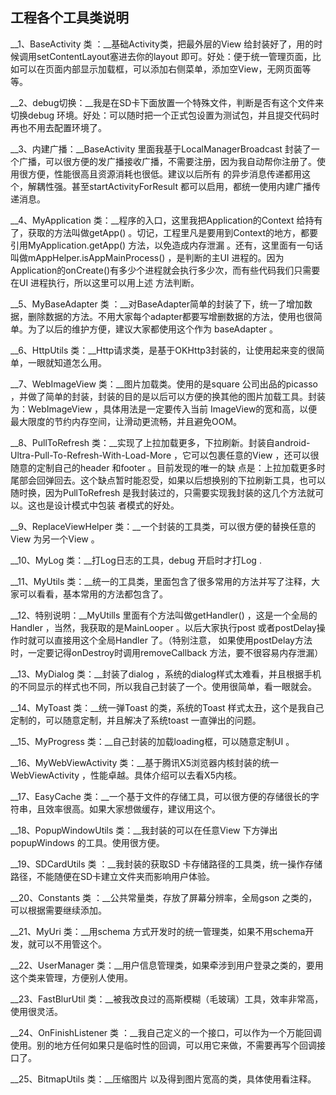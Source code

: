 ## 工程各个工具类说明

__1、BaseActivity 类 ：__基础Activity类，把最外层的View 给封装好了，用的时候调用setContentLayout塞进去你的layout 即可。好处：便于统一管理页面，比如可以在页面内部显示加载框，可以添加右侧菜单，添加空View，无网页面等等。

__2、debug切换：__我是在SD卡下面放置一个特殊文件，判断是否有这个文件来切换debug 环境。好处：可以随时把一个正式包设置为测试包，并且提交代码时再也不用去配置环境了。

__3、内建广播：__BaseActivity 里面我基于LocalManagerBroadcast 封装了一个广播，可以很方便的发广播接收广播，不需要注册，因为我自动帮你注册了。使用很方便，性能很高且资源消耗也很低。建议以后所有
的异步消息传递都用这个，解耦性强。甚至startActivityForResult 都可以启用，都统一使用内建广播传递消息。

__4、MyApplication 类：__程序的入口，这里我把Application的Context 给持有了，获取的方法叫做getApp() 。切记，工程里凡是要用到Context的地方，都要引用MyApplication.getApp() 方法，以免造成内存泄漏
。还有，这里面有一句话叫做mAppHelper.isAppMainProcess() ，是判断的主UI 进程的。因为Application的onCreate()有多少个进程就会执行多少次，而有些代码我们只需要在UI 进程执行，所以这里可以用上述
方法判断。

__5、MyBaseAdapter 类 ：__对BaseAdapter简单的封装了下，统一了增加数据，删除数据的方法。不用大家每个adapter都要写增删数据的方法，使用也很简单。为了以后的维护方便，建议大家都使用这个作为
baseAdapter 。

__6、HttpUtils 类：__Http请求类，是基于OKHttp3封装的，让使用起来变的很简单，一眼就知道怎么用。

__7、WebImageView 类：__图片加载类。使用的是square 公司出品的picasso ，并做了简单的封装，封装的目的是以后可以方便的换其他的图片加载工具。封装为：WebImageView ，具体用法是一定要传入当前
ImageView的宽和高，以便最大限度的节约内存空间，让滑动更流畅，并且避免OOM。

__8、PullToRefresh 类：__实现了上拉加载更多，下拉刷新。封装自android-Ultra-Pull-To-Refresh-With-Load-More ，它可以包裹任意的View ，还可以很随意的定制自己的header 和footer 。目前发现的唯一的缺
点是：上拉加载更多时尾部会回弹回去。这个缺点暂时能忍受，如果以后想换别的下拉刷新工具，也可以随时换，因为PullToRefresh 是我封装过的，只需要实现我封装的这几个方法就可以。这也是设计模式中包装
者模式的好处。

__9、ReplaceViewHelper 类：__一个封装的工具类，可以很方便的替换任意的View 为另一个View 。

__10、MyLog 类：__打Log日志的工具，debug 开启时才打Log .

__11、MyUtils 类：__统一的工具类，里面包含了很多常用的方法并写了注释，大家可以看看，基本常用的方法都包含了。

__12、特别说明：__MyUtills 里面有个方法叫做getHandler() ，这是一个全局的Handler ，当然，我获取的是MainLooper 。以后大家执行post 或者postDelay操作时就可以直接用这个全局Handler 了。（特别注意，
如果使用postDelay方法时，一定要记得onDestroy时调用removeCallback 方法，要不很容易内存泄漏）

__13、MyDialog 类：__封装了dialog ，系统的dialog样式太难看，并且根据手机的不同显示的样式也不同，所以我自己封装了一个。使用很简单，看一眼就会。

__14、MyToast 类：__统一弹Toast 的类，系统的Toast 样式太丑，这个是我自己定制的，可以随意定制，并且解决了系统toast 一直弹出的问题。

__15、MyProgress 类：__自己封装的加载loading框，可以随意定制UI 。

__16、MyWebViewActivity 类：__基于腾讯X5浏览器内核封装的统一WebViewActivity ，性能卓越。具体介绍可以去看X5内核。

__17、EasyCache 类：__一个基于文件的存储工具，可以很方便的存储很长的字符串，且效率很高。如果大家想做缓存，建议用这个。

__18、PopupWindowUtils 类：__我封装的可以在任意View 下方弹出popupWindows 的工具。使用很方便。

__19、SDCardUtils 类 ：__我封装的获取SD 卡存储路径的工具类，统一操作存储路径，不能随便在SD卡建立文件夹而影响用户体验。

__20、Constants 类 ：__公共常量类，存放了屏幕分辨率，全局gson 之类的，可以根据需要继续添加。

__21、MyUri 类：__用schema 方式开发时的统一管理类，如果不用schema开发，就可以不用管这个。

__22、UserManager 类：__用户信息管理类，如果牵涉到用户登录之类的，要用这个类来管理，方便别人使用。

__23、FastBlurUtil 类：__被我改良过的高斯模糊（毛玻璃）工具，效率非常高，使用很灵活。

__24、OnFinishListener 类 ：__我自己定义的一个接口，可以作为一个万能回调使用。别的地方任何如果只是临时性的回调，可以用它来做，不需要再写个回调接口了。

__25、BitmapUtils 类：__压缩图片 以及得到图片宽高的类，具体使用看注释。

